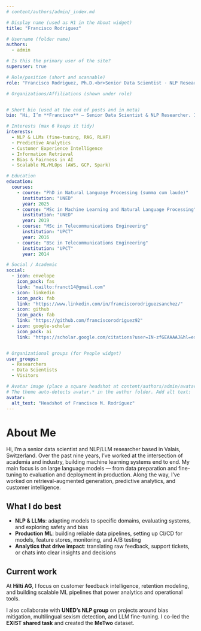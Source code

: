 ```yaml
---
# content/authors/admin/_index.md

# Display name (used as H1 in the About widget)
title: "Francisco Rodriguez"

# Username (folder name)
authors:
  - admin

# Is this the primary user of the site?
superuser: true

# Role/position (short and scannable)
role: "Francisco Rodriguez, Ph.D.<br>Senior Data Scientist · NLP Researcher"

# Organizations/Affiliations (shown under role)


# Short bio (used at the end of posts and in meta)
bio: "Hi, I’m **Francisco** — Senior Data Scientist & NLP Researcher. I build end-to-end ML systems (LLMs, NLP, predictive analytics) and ship scalable pipelines in production."

# Interests (max 6 keeps it tidy)
interests:
  - NLP & LLMs (fine-tuning, RAG, RLHF)
  - Predictive Analytics
  - Customer Experience Intelligence
  - Information Retrieval
  - Bias & Fairness in AI
  - Scalable ML/MLOps (AWS, GCP, Spark)

# Education
education:
  courses:
    - course: "PhD in Natural Language Processing (summa cum laude)"
      institution: "UNED"
      year: 2025
    - course: "MSc in Machine Learning and Natural Language Processing"
      institution: "UNED"
      year: 2019
    - course: "MSc in Telecommunications Engineering"
      institution: "UPCT"
      year: 2016
    - course: "BSc in Telecommunications Engineering"
      institution: "UPCT"
      year: 2014

# Social / Academic
social:
  - icon: envelope
    icon_pack: fas
    link: "mailto:franct14@gmail.com"
  - icon: linkedin
    icon_pack: fab
    link: "https://www.linkedin.com/in/franciscorodriguezsanchez/"
  - icon: github
    icon_pack: fab
    link: "https://github.com/franciscorodriguez92"
  - icon: google-scholar
    icon_pack: ai
    link: "https://scholar.google.com/citations?user=IN-zfGEAAAAJ&hl=es"


# Organizational groups (for People widget)
user_groups:
  - Researchers
  - Data Scientists
  - Visitors

# Avatar image (place a square headshot at content/authors/admin/avatar.jpg)
# The theme auto-detects avatar.* in the author folder. Add alt text:
avatar:
  alt_text: "Headshot of Francisco M. Rodríguez"
---
```


# About Me

Hi, I’m a senior data scientist and NLP/LLM researcher based in Valais, Switzerland.  Over the past nine years, I’ve worked at the intersection of academia and industry, building machine learning systems end to end. My main focus is on large language models — from data preparation and fine-tuning to evaluation and deployment in production. Along the way, I’ve worked on retrieval-augmented generation, predictive analytics, and customer intelligence.  

## What I do best
- **NLP & LLMs**: adapting models to specific domains, evaluating systems, and exploring safety and bias  
- **Production ML**: building reliable data pipelines, setting up CI/CD for models, feature stores, monitoring, and A/B testing  
- **Analytics that drive impact**: translating raw feedback, support tickets, or chats into clear insights and decisions  


## Current work
At **Hilti AG**, I focus on customer feedback intelligence, retention modeling, and building scalable ML pipelines that power analytics and operational tools.  

I also collaborate with **UNED’s NLP group** on projects around bias mitigation, multilingual sexism detection, and LLM fine-tuning. I co-led the **EXIST shared task** and created the **MeTwo** dataset.  


